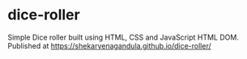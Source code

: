 # dice-roller
Simple Dice roller built using HTML, CSS and JavaScript HTML DOM.
Published at https://shekaryenagandula.github.io/dice-roller/
